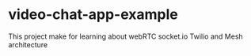 # video-chat-app-example
This project make for learning about webRTC socket.io Twilio and Mesh architecture 



